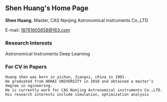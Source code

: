 ## Shen Huang's Home Page

**Shen Huang**, Master, CAS Nanjing Astronomical instruments Co.,LTD

E-mail: 18761605658@163.com

### Research Interests

Astronomical Instruments Deep Learning 


### For CV in Papers
```text
Huang shen was born in yichun, Jiangxi, china in 1991.
He graduated from HOHAI UNIVERSITY in 2018 and obtained a master’s degree in ngineering. 
He is currently work for CAS Nanjing Astronomical instruments Co.,LTD.
His research interests include simulation, optimization analysis
```
